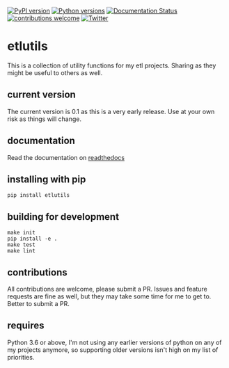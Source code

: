 [![PyPI version](https://badge.fury.io/py/etlutils.svg)](https://pypi.org/project/etlutils/)
[![Python versions](https://img.shields.io/pypi/pyversions/etlutils)](https://pypi.org/project/etlutils/)
[![Documentation Status](https://readthedocs.org/projects/etlutils/badge/?version=latest)](https://etlutils.readthedocs.io/en/latest/?badge=latest)
[![contributions welcome](https://img.shields.io/badge/contributions-welcome-brightgreen.svg?style=flat)](https://github.com/kevingoldsmith/etlutils/issues)
[![Twitter](https://img.shields.io/twitter/follow/kevingoldsmith?style=plastic)](https://img.shields.io/twitter/follow/kevingoldsmith?style=plastic)

# etlutils

This is a collection of utility functions for my etl projects. Sharing as they might be useful to others as well.

## current version

The current version is 0.1 as this is a very early release. Use at your own risk as things will change.

## documentation

Read the documentation on [readthedocs](https://etlutils.readthedocs.io/en/latest/)

## installing with pip

    pip install etlutils

## building for development

    make init
    pip install -e .
    make test
    make lint

## contributions

All contributions are welcome, please submit a PR. Issues and feature requests are fine as well, but they may take some time for me to get to. Better to submit a PR.

## requires

Python 3.6 or above, I'm not using any earlier versions of python on any of my projects anymore, so supporting older versions isn't high on my list of priorities.
